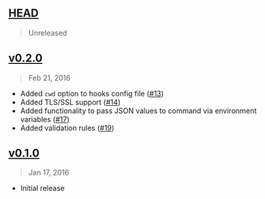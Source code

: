 ## [HEAD]
> Unreleased

[HEAD]: https://github.com/danistefanovic/hooka/compare/v0.2.0...HEAD

## [v0.2.0]
> Feb 21, 2016

- Added `cwd` option to hooks config file ([#13])
- Added TLS/SSL support ([#14])
- Added functionality to pass JSON values to command via environment variables ([#17])
- Added validation rules ([#19])

[v0.2.0]: https://github.com/danistefanovic/hooka/compare/v0.1.0...v0.2.0
[#13]: https://github.com/danistefanovic/hooka/issues/13
[#14]: https://github.com/danistefanovic/hooka/issues/14
[#17]: https://github.com/danistefanovic/hooka/issues/17
[#19]: https://github.com/danistefanovic/hooka/issues/19

## [v0.1.0]
> Jan 17, 2016

- Initial release

[v0.1.0]: https://github.com/danistefanovic/hooka/compare/3ae1b9ecfe517f9930bd9db020f050b4d03791c5...v0.1.0
